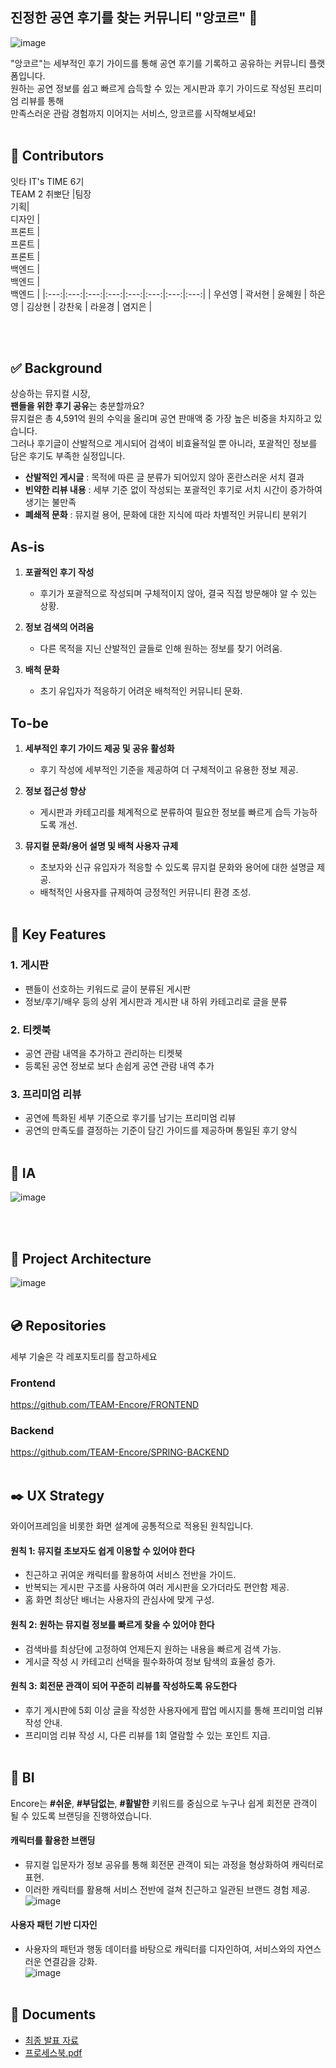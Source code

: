 ## 진정한 공연 후기를 찾는 커뮤니티 "앙코르" 👋
![image](https://github.com/user-attachments/assets/bd45c47f-894e-442b-91d2-2fbf66af7fa5)

"앙코르"는 세부적인 후기 가이드를 통해 공연 후기를 기록하고 공유하는 커뮤니티 플랫폼입니다. <br>
원하는 공연 정보를 쉽고 빠르게 습득할 수 있는 게시판과 후기 가이드로 작성된 프리미엄 리뷰를 통해 <br> 
만족스러운 관람 경험까지 이어지는 서비스, 앙코르를 시작해보세요!
<br></br>

## 🙋 Contributors
잇타 IT's TIME 6기 <br>
TEAM 2 취뽀단
|팀장<br/>기획| <br/>디자인 | <br/>프론트 | <br/>프론트 | <br/>프론트 |<br/>백엔드 | <br/>백엔드 | <br/>백엔드 |
|:---:|:---:|:---:|:---:|:---:|:---:|:---:|:---:|
|  우선영 | 곽서현 | 윤혜원 | 하은영 | 김상현 | 강찬욱 | 라윤경 | 염지은 |

<br></br>

## ✅ Background
상승하는 뮤지컬 시장, <br>
<b>팬들을 위한 후기 공유</b>는 충분할까요? <br>
뮤지컬은 총 4,591억 원의 수익을 올리며 공연 판매액 중 가장 높은 비중을 차지하고 있습니다. <br>
그러나 후기글이 산발적으로 게시되어 검색이 비효율적일 뿐 아니라, 포괄적인 정보를 담은 후기도 부족한 실정입니다. <br>

- <b>산발적인 게시글</b> : 목적에 따른 글 분류가 되어있지 않아 혼란스러운 서치 결과
- <b>빈약한 리뷰 내용</b> : 세부 기준 없이 작성되는 포괄적인 후기로 서치 시간이 증가하여 생기는 불만족
- <b>폐쇄적 문화</b> : 뮤지컬 용어, 문화에 대한 지식에 따라 차별적인 커뮤니티 분위기

## As-is

1. **포괄적인 후기 작성**  
   - 후기가 포괄적으로 작성되며 구체적이지 않아, 결국 직접 방문해야 알 수 있는 상황.  

2. **정보 검색의 어려움**  
   - 다른 목적을 지닌 산발적인 글들로 인해 원하는 정보를 찾기 어려움.  

3. **배척 문화**  
   - 초기 유입자가 적응하기 어려운 배척적인 커뮤니티 문화.  

## To-be

1. **세부적인 후기 가이드 제공 및 공유 활성화**  
   - 후기 작성에 세부적인 기준을 제공하여 더 구체적이고 유용한 정보 제공.  

2. **정보 접근성 향상**  
   - 게시판과 카테고리를 체계적으로 분류하여 필요한 정보를 빠르게 습득 가능하도록 개선.  

3. **뮤지컬 문화/용어 설명 및 배척 사용자 규제**  
   - 초보자와 신규 유입자가 적응할 수 있도록 뮤지컬 문화와 용어에 대한 설명글 제공.  
   - 배척적인 사용자를 규제하여 긍정적인 커뮤니티 환경 조성.
<br></br>

## 🔑 Key Features
### 1. 게시판
- 팬들이 선호하는 키워드로 글이 분류된 게시판
- 정보/후기/배우 등의 상위 게시판과 게시판 내 하위 카테고리로 글을 분류
### 2. 티켓북
- 공연 관람 내역을 추가하고 관리하는 티켓북
- 등록된 공연 정보로 보다 손쉽게 공연 관람 내역 추가
### 3. 프리미엄 리뷰
- 공연에 특화된 세부 기준으로 후기를 남기는 프리미엄 리뷰
- 공연의 만족도를 결정하는 기준이 담긴 가이드를 제공하며 통일된 후기 양식
<br></br>

## 🌉 IA
![image](https://github.com/user-attachments/assets/56083a8d-ec39-4853-830a-53aeb655c966)

<br></br>

## 🔨 Project Architecture
![image](https://github.com/user-attachments/assets/0c46be51-f395-4ecd-85e7-e205ab73415f)
<br></br>

## 💿 Repositories
세부 기술은 각 레포지토리를 참고하세요
### Frontend
https://github.com/TEAM-Encore/FRONTEND
### Backend
https://github.com/TEAM-Encore/SPRING-BACKEND
<br></br>

## ✒️ UX Strategy
와이어프레임을 비롯한 화면 설계에 공통적으로 적용된 원칙입니다.
#### 원칙 1: **뮤지컬 초보자도 쉽게 이용할 수 있어야 한다**
- 친근하고 귀여운 캐릭터를 활용하여 서비스 전반을 가이드.
- 반복되는 게시판 구조를 사용하여 여러 게시판을 오가더라도 편안함 제공.
- 홈 화면 최상단 배너는 사용자의 관심사에 맞게 구성.

#### 원칙 2: **원하는 뮤지컬 정보를 빠르게 찾을 수 있어야 한다**
- 검색바를 최상단에 고정하여 언제든지 원하는 내용을 빠르게 검색 가능.
- 게시글 작성 시 카테고리 선택을 필수화하여 정보 탐색의 효율성 증가.

#### 원칙 3: **회전문 관객이 되어 꾸준히 리뷰를 작성하도록 유도한다**
- 후기 게시판에 5회 이상 글을 작성한 사용자에게 팝업 메시지를 통해 프리미엄 리뷰 작성 안내.
- 프리미엄 리뷰 작성 시, 다른 리뷰를 1회 열람할 수 있는 포인트 지급.
<br></br>

## 🗽 BI
Encore는 **#쉬운**, **#부담없는**, **#활발한** 키워드를 중심으로 누구나 쉽게 회전문 관객이 될 수 있도록 브랜딩을 진행하였습니다.

#### 캐릭터를 활용한 브랜딩  
- 뮤지컬 입문자가 정보 공유를 통해 회전문 관객이 되는 과정을 형상화하여 캐릭터로 표현.  
- 이러한 캐릭터를 활용해 서비스 전반에 걸쳐 친근하고 일관된 브랜드 경험 제공.
![image](https://github.com/user-attachments/assets/1aead012-ca35-418a-b8c9-71d29f196a58)

#### 사용자 패턴 기반 디자인  
- 사용자의 패턴과 행동 데이터를 바탕으로 캐릭터를 디자인하여, 서비스와의 자연스러운 연결감을 강화.  
![image](https://github.com/user-attachments/assets/7ce9e274-5c1a-4a74-8931-998711554589)
<br></br>


## 📑 Documents
- [최종 발표 자료](https://drive.google.com/file/d/1Az8B_JEoix6ddfXp55KrOchcaIKyXwTN/view?usp=sharing)
- [프로세스북.pdf](https://github.com/user-attachments/files/18450939/default.pdf)


<!--
**Here are some ideas to get you started:**

🙋‍♀️ A short introduction - what is your organization all about?
🌈 Contribution guidelines - how can the community get involved?
👩‍💻 Useful resources - where can the community find your docs? Is there anything else the community should know?
🍿 Fun facts - what does your team eat for breakfast?
🧙 Remember, you can do mighty things with the power of [Markdown](https://docs.github.com/github/writing-on-github/getting-started-with-writing-and-formatting-on-github/basic-writing-and-formatting-syntax)
-->
